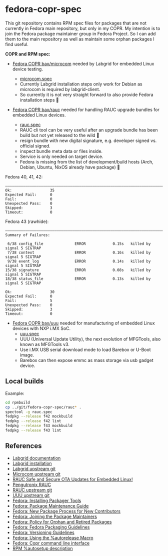 # fedora-copr-spec

This git repository contains RPM spec files for packages that are not currently in Fedora main repository, but only in my COPR.
My intention is to join the Fedora package maintainer group in Fedora Project.
So I can add them to the main repository as well as maintain some orphan packages I find useful.

**COPR and RPM spec:**

- [Fedora COPR bax/microcom](https://copr.fedorainfracloud.org/coprs/bax/microcom/) needed by Labgrid for embedded Linux device testing.
  - [microcom.spec](microcom.spec)
  - Currently Labgrid installation steps only work for Debian as microcom is required by labgrid-client.
  - So currently it is not very straight forward to also provide Fedora installation steps 🙁

- [Fedora COPR bax/rauc](https://copr.fedorainfracloud.org/coprs/bax/rauc/) needed for handling RAUC upgrade bundles for embedded Linux devices.
  - [rauc.spec](rauc.spec)
  - RAUC cli tool can be very useful after an upgrade bundle has been build but not yet released to the wild 🐧
  - resign bundle with new digital signature, e.g. developer signed vs. official signed.
  - inspect bundle meta data or files inside.
  - Service is only needed on target device.
  - Fedora is missing from the list of development/build hosts (Arch, Debian, Ubuntu, NixOS already have package) 🙁

Fedora 40, 41, 42:

```
――――――――――――――――――――――――――――――――――――――――――――――――――――――――――――――――――――――――――――――
Ok:                 35
Expected Fail:      0
Fail:               0
Unexpected Pass:    0
Skipped:            3
Timeout:            0
```

Fedora 43 (rawhide):

```
――――――――――――――――――――――――――――――――――――――――――――――――――――――――――――――――――――――――――――――
Summary of Failures:

 6/38 config_file              ERROR            0.15s   killed by signal 5 SIGTRAP
 7/38 context                  ERROR            0.16s   killed by signal 5 SIGTRAP
 9/38 event_log                ERROR            0.14s   killed by signal 5 SIGTRAP
15/38 signature                ERROR            0.08s   killed by signal 5 SIGTRAP
18/38 status_file              ERROR            0.13s   killed by signal 5 SIGTRAP

Ok:                 30
Expected Fail:      0
Fail:               5
Unexpected Pass:    0
Skipped:            3
Timeout:            0
```

- [Fedora COPR bax/uuu](https://copr.fedorainfracloud.org/coprs/bax/uuu/) needed for manufacturing of embedded Linux devices with NXP i.MX SoC.
  - [uuu.spec](uuu.spec)
  - UUU (Universal Update Utility), the next evolution of MFGTools, also known as MFGTools v3.
  - Use i.MX USB serial download mode to load Barebox or U-Boot image.
  - Barebox can then expose emmc as mass storage via usb gadget device.

## Local builds

Example:

```bash
cd rpmbuild
cp ../git/fedora-copr-spec/rauc* .
spectool -g rauc.spec
fedpkg --release f42 mockbuild
fedpkg --release f42 lint
fedpkg --release f43 mockbuild
fedpkg --release f43 lint
```

## References

- [Labgrid documentation](https://labgrid.readthedocs.io/en/latest/index.html)
- [Labgrid installation](https://labgrid.readthedocs.io/en/latest/getting_started.html#installation)
- [Labgrid upstream git](https://github.com/labgrid-project/labgrid)
- [Microcom upstream git](https://github.com/pengutronix/microcom)
- [RAUC Safe and Secure OTA Updates for Embedded Linux!](https://rauc.io/)
- [Pengutronix RAUC](https://www.pengutronix.de/en/software/rauc.html)
- [RAUC upstream git](https://github.com/rauc/rauc)
- [UUU upstream git](https://github.com/nxp-imx/mfgtools)
- [Fedora: Installing Packager Tools](https://docs.fedoraproject.org/en-US/package-maintainers/Installing_Packager_Tools/)
- [Fedora: Package Maintenance Guide](https://docs.fedoraproject.org/en-US/package-maintainers/Package_Maintenance_Guide/)
- [Fedora: New Package Process for New Contributors](https://docs.fedoraproject.org/en-US/package-maintainers/New_Package_Process_for_New_Contributors/)
- [Fedora: Joining the Package Maintainers](https://docs.fedoraproject.org/en-US/package-maintainers/Joining_the_Package_Maintainers/)
- [Fedora: Policy for Orphan and Retired Packages](https://docs.fedoraproject.org/en-US/fesco/Policy_for_orphan_and_retired_packages/)
- [Fedora: Fedora Packaging Guidelines](https://docs.fedoraproject.org/en-US/packaging-guidelines/)
- [Fedora: Versioning Guidelines](https://docs.fedoraproject.org/en-US/packaging-guidelines/Versioning/)
- [Fedora: Using the %autorelease Macro](https://docs.pagure.org/fedora-infra.rpmautospec/autorelease.html)
- [Fedora: Copr command line interface](https://developer.fedoraproject.org/deployment/copr/copr-cli.html)
- [RPM %autosetup description](https://rpm-software-management.github.io/rpm/manual/autosetup.html)

